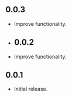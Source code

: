 ## 0.0.3

* Improve functionality.

* ## 0.0.2

* Improve functionality.

## 0.0.1

* Initial release.
